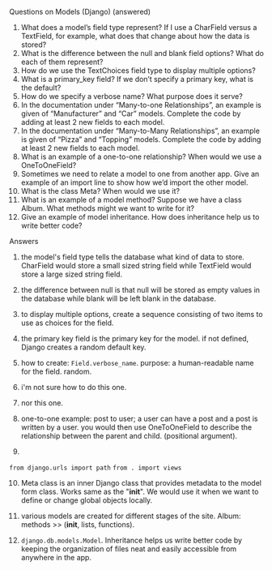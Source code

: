 Questions on Models (Django)
(answered)

1. What does a model’s field type represent? If I use a CharField versus a TextField, for example, what does that change about how the data is stored?
2. What is the difference between the null and blank field options? What do each of them represent?
3. How do we use the TextChoices field type to display multiple options?
4. What is a primary_key field? If we don’t specify a primary key, what is the default?
5. How do we specify a verbose name? What purpose does it serve?
6. In the documentation under “Many-to-one Relationships”, an example is given of “Manufacturer” and “Car” models. Complete the code by adding at least 2 new fields to each model.
7. In the documentation under “Many-to-Many Relationships”, an example is given of “Pizza” and “Topping” models. Complete the code by adding at least 2 new fields to each model.
8. What is an example of a one-to-one relationship? When would we use a OneToOneField?
9. Sometimes we need to relate a model to one from another app. Give an example of an import line to show how we’d import the other model.
10. What is the class Meta? When would we use it?
11. What is an example of a model method? Suppose we have a class Album. What methods might we want to write for it?
12. Give an example of model inheritance. How does inheritance help us to write better code?

Answers 

1. the model's field type tells the database what kind of data to store. CharField would store a small sized string field while TextField would store a large sized string field.

2. the difference between null is that null will be stored as empty values in the database while blank will be left blank in the database.

3. to display multiple options, create a sequence consisting of two items to use as choices for the field.

4. the primary key field is the primary key for the model. if not defined, Django creates a random default key.

5. how to create: ```Field.verbose_name```. purpose: a human-readable name for the field. random.

6. i'm not sure how to do this one.
7. nor this one.

8. one-to-one example: post to user; a user can have a post and a post is written by a user. you would then use OneToOneField to describe the relationship between the parent and child. (positional argument).

9. 
```from django.urls import path```
```from . import views```

10. Meta class is an inner Django class that provides metadata to the model form class. Works same as the "__init__". We would use it when we want to define or change global objects locally.

11. various models are created for different stages of the site. Album: methods >> (__init__, lists, functions).

12. ```django.db.models.Model```. Inheritance helps us write better code by keeping the organization of files neat and easily accessible from anywhere in the app.